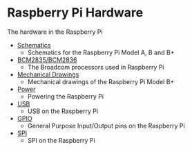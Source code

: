 # Raspberry Pi Hardware

The hardware in the Raspberry Pi

- [Schematics](schematics/README.md)
    - Schematics for the Raspberry Pi Model A, B and B+
- [BCM2835/BCM2836](bcm2835/README.md)
    - The Broadcom processors used in Raspberry Pi
- [Mechanical Drawings](mechanical/README.md)
    - Mechanical drawings of the Raspberry Pi Model B+
- [Power](power/README.md)
    - Powering the Raspberry Pi
- [USB](usb/README.md)
    - USB on the Raspberry Pi
- [GPIO](gpio/README.md)
    - General Purpose Input/Output pins on the Raspberry Pi
- [SPI](spi/README.md)
    - SPI on the Raspberry Pi
